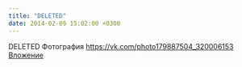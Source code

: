 ```yaml
---
title: "DELETED"
date: 2014-02-09 15:02:00 +0300
---
```


DELETED
Фотография
<a class="vk-attach" href="https://vk.com/photo179887504_320006153">https://vk.com/photo179887504_320006153</a>
<a class="vk-attach" href="https://vk.com/photo179887504_320006153">Вложение</a>
